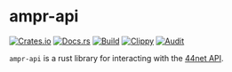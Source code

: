 # ampr-api
[![Crates.io](https://img.shields.io/crates/v/ampr-api)](https://crates.io/crates/ampr-api) 
[![Docs.rs](https://docs.rs/ampr-api/badge.svg)](https://docs.rs/ampr-api) 
[![Build](https://github.com/Ewpratten/ampr-api/actions/workflows/build.yml/badge.svg)](https://github.com/Ewpratten/ampr-api/actions/workflows/build.yml)
[![Clippy](https://github.com/Ewpratten/ampr-api/actions/workflows/clippy.yml/badge.svg)](https://github.com/Ewpratten/ampr-api/actions/workflows/clippy.yml)
[![Audit](https://github.com/Ewpratten/ampr-api/actions/workflows/audit.yml/badge.svg)](https://github.com/Ewpratten/ampr-api/actions/workflows/audit.yml)


`ampr-api` is a rust library for interacting with the [44net API](https://portal.ampr.org/api.php).
